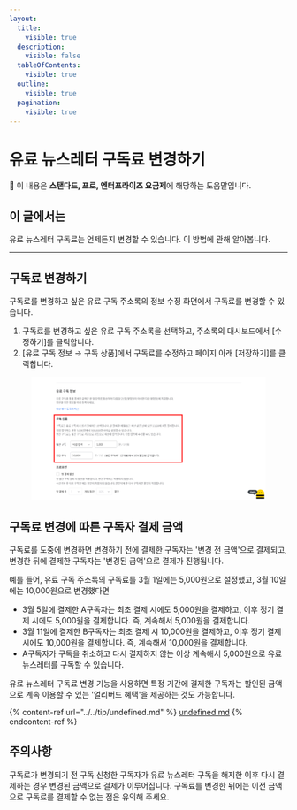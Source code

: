 ```yaml
---
layout:
  title:
    visible: true
  description:
    visible: false
  tableOfContents:
    visible: true
  outline:
    visible: true
  pagination:
    visible: true
---
```


# 유료 뉴스레터 구독료 변경하기

**💬** 이 내용은 **스탠다드, 프로, 엔터프라이즈 요금제**에 해당하는 도움말입니다.

## 이 글에서는

유료 뉴스레터 구독료는 언제든지 변경할 수 있습니다. 이 방법에 관해 알아봅니다.

***

## 구독료 변경하기 <a href="#h_0e56d186cc" id="h_0e56d186cc"></a>

구독료를 변경하고 싶은 유료 구독 주소록의 정보 수정 화면에서 구독료를 변경할 수 있습니다.&#x20;

1. 구독료를 변경하고 싶은 유료 구독 주소록을 선택하고, 주소록의 대시보드에서 \[수정하기]를 클릭합니다.
2. \[유료 구독 정보 → 구독 상품]에서 구독료를 수정하고 페이지 아래 \[저장하기]를 클릭합니다.

<figure><img src="../../.gitbook/assets/image (63) (1).png" alt=""><figcaption></figcaption></figure>



## 구독료 변경에 따른 구독자 결제 금액 <a href="#h_2ba5fdfc62" id="h_2ba5fdfc62"></a>

구독료를 도중에 변경하면 변경하기 전에 결제한 구독자는 '변경 전 금액'으로 결제되고, 변경한 뒤에 결제한 구독자는 '변경된 금액'으로 결제가 진행됩니다.

예를 들어, 유료 구독 주소록의 구독료를 3월 1일에는 5,000원으로 설정했고, 3월 10일에는 10,000원으로 변경했다면

* 3월 5일에 결제한 A구독자는 최초 결제 시에도 5,000원을 결제하고, 이후 정기 결제 시에도 5,000원을 결제합니다. 즉, 계속해서 5,000원을 결제합니다.
* 3월 11일에 결제한 B구독자는 최초 결제 시 10,000원을 결제하고, 이후 정기 결제 시에도 10,000원을 결제합니다. 즉, 계속해서 10,000원을 결제합니다.
* A구독자가 구독을 취소하고 다시 결제하지 않는 이상 계속해서 5,000원으로 유료 뉴스레터를 구독할 수 있습니다.&#x20;

유료 뉴스레터 구독료 변경 기능을 사용하면 특정 기간에 결제한 구독자는 할인된 금액으로 계속 이용할 수 있는 '얼리버드 혜택'을 제공하는 것도 가능합니다.

{% content-ref url="../../tip/undefined.md" %}
[undefined.md](../../tip/undefined.md)
{% endcontent-ref %}



## 주의사항 <a href="#h_4fca3a5450" id="h_4fca3a5450"></a>

구독료가 변경되기 전 구독 신청한 구독자가 유료 뉴스레터 구독을 해지한 이후 다시 결제하는 경우 변경된 금액으로 결제가 이루어집니다. 구독료를 변경한 뒤에는 이전 금액으로 구독료를 결제할 수 없는 점은 유의해 주세요.
